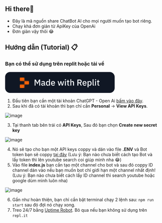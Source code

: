 ## Hi there👋
- Đây là mã nguồn share ChatBot AI cho mọi người muốn tạo bot riêng.
- Chạy khá đơn giản từ ApiKey của OpenAi
- Đơn giản vậy thôi 😂

## Hướng dẫn (Tutorial) 📋
### Bạn có thể sử dụng trên replit hoặc tải về

[![Run on Repl.it](replit.svg)](https://replit.com/@TrunqNguyen/Discord-AI)

1. Đầu tiên bạn cần một tài khoản ChatGPT - Open Ai [bấm vào đây](https://platform.openai.com/playground).
2. Sau khi đã có tài khoản thì bạn chỉ cần **Personal** -> **View API Keys**.

![image](https://user-images.githubusercontent.com/40049697/217147548-e0ba6dc7-ccfc-4913-bd7e-3a8db7014937.png)

3. Tại thanh tab bên trái có **API Keys**, Sau đó bạn chọn **Create new secret key**

![image](https://user-images.githubusercontent.com/40049697/217147810-0af82b25-4e31-45cf-9a88-3a9083fbb0ce.png)

4. Nó sẽ tạo cho bạn một API keys coppy và dán vào file **.ENV** và Bot token bạn sẽ coppy [tại đây](https://discord.com/developers/applications) 
(Lưu ý: Bạn nào chưa biết cách tạo Bot và lấy token thì lên youtube search coi giúp mình nha 😂)
5. Vào file **index.js** bạn cần tạo một channel cho bot và sau đó coppy ID channel dán vào nếu bạn muốn bot chỉ giới hạn một channel nhất định!
(Lưu ý: Bạn nào chưa biết cách lấy ID channel thì search youtube hoặc google dùm mình luôn nha)

![image](https://cdn.discordapp.com/attachments/990995960945586250/1148529596887736320/image.png)

6. Gần như hoàn thiện, bạn chỉ cần bật terminal chạy 2 lệnh sau: `npm run start` sau đó đợi nó chạy xong.
7. Treo 24/7 bằng [Uptime Robot](uptimerobot.com). Bỏ qua nếu bạn không sử dụng trên `repl.it`
